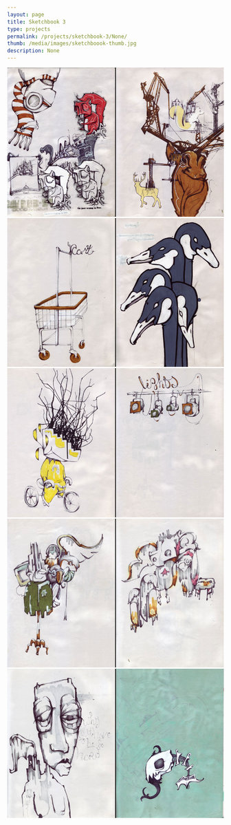 ```yaml
---
layout: page
title: Sketchbook 3 
type: projects
permalink: /projects/sketchbook-3/None/
thumb: /media/images/sketchboook-thumb.jpg
description: None
---
```




![](/media/images/sketchboook1.jpg)
![](/media/images/sketchboook2.jpg)
![](/media/images/sketchboook3.jpg)
![](/media/images/sketchboook4.jpg)
![](/media/images/sketchboook5.jpg)